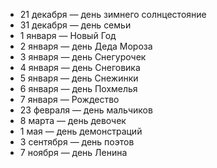 * 21 декабря — день зимнего солнцестояние
* 31 декабря — день семьи
* 1 января — Новый Год
* 2 января — день Деда Мороза
* 3 января — день Снегурочек
* 4 января — день Снеговика
* 5 января — день Снежинки
* 6 января — день Похмелья
* 7 января — Рождество 
* 23 февраля — день мальчиков
* 8 марта — день девочек
* 1 мая — день демонстраций
* 3 сентября — день поэтов
* 7 ноября — день Ленина 
